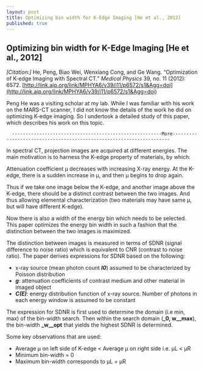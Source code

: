 ```yaml
---
layout: post
title: Optimizing bin width for K-Edge Imaging [He et al., 2012]
published: true
---
```


## Optimizing bin width for K-Edge Imaging [He et al., 2012]

_[Citation:]_ He, Peng, Biao Wei, Wenxiang Cong, and Ge Wang. “Optimization of K-edge Imaging with Spectral CT.” _Medical Physics_ 39, no. 11 (2012): 6572. [http://link.aip.org/link/MPHYA6/v39/i11/p6572/s1&Agg=doi](http://link.aip.org/link/MPHYA6/v39/i11/p6572/s1&Agg=doi)

Peng He was a visiting scholar at my lab. While I was familiar with his work on the MARS-CT scanner, I did not know the details of the work he did on optimizing K-edge imaging. So I undertook a detailed study of this paper, which describes his work on this topic.

      -------------------------------------------------------More---------------------------------------------------------------------

In spectral CT, projection images are acquired at different energies. The main motivation is to harness the K-edge property of materials, by which:

Attenuation coefficient µ decreases with increasing X-ray energy. At the K-edge, there is a sudden increase in µ, and then µ begins to drop again.

Thus if we take one image below the K-edge, and another image above the K-edge, there should be a distinct contrast between the two images. And thus allowing elemental characterization (two materials may have same µ, but will have different K-edge).

Now there is also a width of the energy bin which needs to be selected. This paper optimizes the energy bin width in such a fashion that the distinction between the two images is maximized.

The distinction between images is measured in terms of SDNR (signal difference to noise ratio) which is equivalent to CNR (contrast to noise ratio). The paper derives expressions for SDNR based on the following:

-   x-ray source (mean photon count **_I0_**) assumed to be characterized by Poisson distribution
-   **_g_**: attenuation coefficients of contrast medium and other material in imaged object
-   **_C(E)_**: energy distribution function of x-ray source. Number of photons in each energy window is assumed to be constant

The expression for SDNR is first used to determine the domain (i.e min, max) of the bin-width search. Then within the search domain (**_0, w__max**), the bin-width **_w__opt** that yields the highest SDNR is determined.

Some key observations that are used:

-   Average µ on left side of K-edge < Average µ on right side i.e. µL < µR
-   Minimum bin-width = 0
-   Maximum bin-width corresponds to µL = µR
